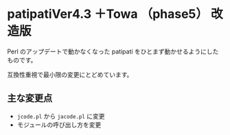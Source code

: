 # patipatiVer4.3 ＋Towa （phase5） 改造版

Perl のアップデートで動かなくなった patipati をひとまず動かせるようにしたものです。

互換性重視で最小限の変更にとどめています。

## 主な変更点

- `jcode.pl` から `jacode.pl` に変更
- モジュールの呼び出し方を変更
